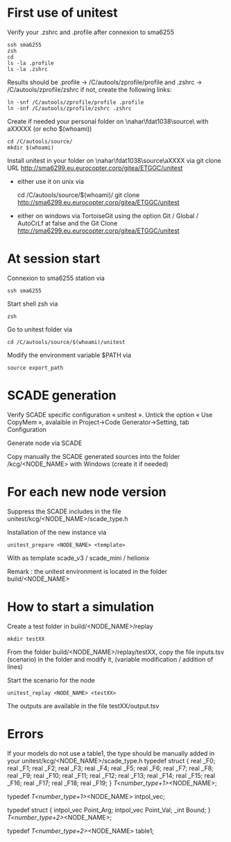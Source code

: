 # First use of unitest

Verify your .zshrc and .profile after connexion to sma6255

	ssh sma6255
	zsh
	cd
	ls -la .profile
	ls -la .zshrc

Results should be .profile -> /C/autools/zprofile/profile and .zshrc -> /C/autools/zprofile/zshrc
if not, create the following links:

	ln -snf /C/autools/zprofile/profile .profile 
	ln -snf /C/autools/zprofile/zshrc .zshrc 

Create if needed your personal folder on \\nahar\fdat1038\source\ with aXXXXX (or echo $(whoami))

	cd /C/autools/source/
	mkdir $(whoami)

Install unitest in your folder on \\nahar\fdat1038\source\aXXXX via git clone
URL http://sma6299.eu.eurocopter.corp/gitea/ETGGC/unitest
* either use it on unix via

	cd /C/autools/source/$(whoami)/
	git clone http://sma6299.eu.eurocopter.corp/gitea/ETGGC/unitest
	
* either on windows via TortoiseGit using the option Git / Global / AutoCrLf at false and the Git Clone http://sma6299.eu.eurocopter.corp/gitea/ETGGC/unitest

# At session start

Connexion to sma6255 station via

	ssh sma6255

Start shell zsh via

	zsh

Go to unitest folder via

	cd /C/autools/source/$(whoami)/unitest

Modify the environment variable $PATH via

	source export_path

# SCADE generation 

Verify SCADE specific configuration « unitest ».
Untick the option « Use CopyMem », avalaible in Project->Code Generator->Setting, tab Configuration

Generate node via SCADE

Copy manually the SCADE generated sources into the folder /kcg/<NODE_NAME> with Windows (create it if needed)

# For each new node version

Suppress the SCADE includes in the file unitest/kcg/<NODE_NAME>/scade_type.h

Installation of the new instance via

	unitest_prepare <NODE_NAME> <template>

With as template scade_v3 / scade_mini / helionix

Remark : the unitest environment is located in the folder build/<NODE_NAME>

# How to start a simulation

Create a test folder in build/<NODE_NAME>/replay

	mkdir testXX

From the folder build/<NODE_NAME>/replay/testXX, copy the file inputs.tsv (scenario) in the folder and modify it, (variable modification / addition of lines)

Start the scenario for the node

	unitest_replay <NODE_NAME> <testXX>

The outputs are available in the file testXX/output.tsv

# Errors

If your models do not use a table1, the type should be manually added in your unitest/kcg/<NODE_NAME>/scade_type.h
typedef struct {
real _F0;
real _F1;
real _F2;
real _F3;
real _F4;
real _F5;
real _F6;
real _F7;
real _F8;
real _F9;
real _F10;
real _F11;
real _F12;
real _F13;
real _F14;
real _F15;
real _F16;
real _F17;
real _F18;
real _F19;
} _T<number_type+1>_<NODE_NAME>;

typedef _T<number_type+1>_<NODE_NAME> intpol_vec;

typedef struct {
intpol_vec Point_Arg;
intpol_vec Point_Val;
_int Bound;
} _T<number_type+2>_<NODE_NAME>;

typedef _T<number_type+2>_<NODE_NAME> table1;